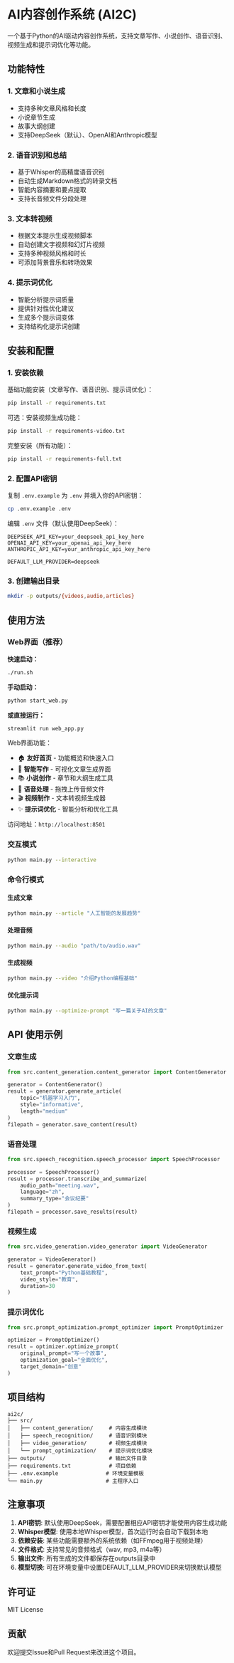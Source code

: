 # AI内容创作系统 (AI2C)

一个基于Python的AI驱动内容创作系统，支持文章写作、小说创作、语音识别、视频生成和提示词优化等功能。

## 功能特性

### 1. 文章和小说生成
- 支持多种文章风格和长度
- 小说章节生成
- 故事大纲创建
- 支持DeepSeek（默认）、OpenAI和Anthropic模型

### 2. 语音识别和总结
- 基于Whisper的高精度语音识别
- 自动生成Markdown格式的转录文档
- 智能内容摘要和要点提取
- 支持长音频文件分段处理

### 3. 文本转视频
- 根据文本提示生成视频脚本
- 自动创建文字视频和幻灯片视频
- 支持多种视频风格和时长
- 可添加背景音乐和转场效果

### 4. 提示词优化
- 智能分析提示词质量
- 提供针对性优化建议
- 生成多个提示词变体
- 支持结构化提示词创建

## 安装和配置

### 1. 安装依赖

基础功能安装（文章写作、语音识别、提示词优化）：
```bash
pip install -r requirements.txt
```

可选：安装视频生成功能：
```bash
pip install -r requirements-video.txt
```

完整安装（所有功能）：
```bash
pip install -r requirements-full.txt
```

### 2. 配置API密钥
复制 `.env.example` 为 `.env` 并填入你的API密钥：
```bash
cp .env.example .env
```

编辑 `.env` 文件（默认使用DeepSeek）：
```env
DEEPSEEK_API_KEY=your_deepseek_api_key_here
OPENAI_API_KEY=your_openai_api_key_here
ANTHROPIC_API_KEY=your_anthropic_api_key_here

DEFAULT_LLM_PROVIDER=deepseek
```

### 3. 创建输出目录
```bash
mkdir -p outputs/{videos,audio,articles}
```

## 使用方法

### Web界面（推荐）

**快速启动：**
```bash
./run.sh
```

**手动启动：**
```bash
python start_web.py
```

**或直接运行：**
```bash
streamlit run web_app.py
```

Web界面功能：
- 🏠 **友好首页** - 功能概览和快速入口
- 📝 **智能写作** - 可视化文章生成界面
- 📚 **小说创作** - 章节和大纲生成工具
- 🎤 **语音处理** - 拖拽上传音频文件
- 🎬 **视频制作** - 文本转视频生成器
- ✨ **提示词优化** - 智能分析和优化工具

访问地址：`http://localhost:8501`

### 交互模式
```bash
python main.py --interactive
```

### 命令行模式

#### 生成文章
```bash
python main.py --article "人工智能的发展趋势"
```

#### 处理音频
```bash
python main.py --audio "path/to/audio.wav"
```

#### 生成视频
```bash
python main.py --video "介绍Python编程基础"
```

#### 优化提示词
```bash
python main.py --optimize-prompt "写一篇关于AI的文章"
```

## API 使用示例

### 文章生成
```python
from src.content_generation.content_generator import ContentGenerator

generator = ContentGenerator()
result = generator.generate_article(
    topic="机器学习入门",
    style="informative",
    length="medium"
)
filepath = generator.save_content(result)
```

### 语音处理
```python
from src.speech_recognition.speech_processor import SpeechProcessor

processor = SpeechProcessor()
result = processor.transcribe_and_summarize(
    audio_path="meeting.wav",
    language="zh",
    summary_type="会议纪要"
)
filepath = processor.save_results(result)
```

### 视频生成
```python
from src.video_generation.video_generator import VideoGenerator

generator = VideoGenerator()
result = generator.generate_video_from_text(
    text_prompt="Python基础教程",
    video_style="教育",
    duration=30
)
```

### 提示词优化
```python
from src.prompt_optimization.prompt_optimizer import PromptOptimizer

optimizer = PromptOptimizer()
result = optimizer.optimize_prompt(
    original_prompt="写一个故事",
    optimization_goal="全面优化",
    target_domain="创意"
)
```

## 项目结构
```
ai2c/
├── src/
│   ├── content_generation/     # 内容生成模块
│   ├── speech_recognition/     # 语音识别模块
│   ├── video_generation/       # 视频生成模块
│   └── prompt_optimization/    # 提示词优化模块
├── outputs/                    # 输出文件目录
├── requirements.txt            # 项目依赖
├── .env.example               # 环境变量模板
└── main.py                    # 主程序入口
```

## 注意事项

1. **API密钥**: 默认使用DeepSeek，需要配置相应API密钥才能使用内容生成功能
2. **Whisper模型**: 使用本地Whisper模型，首次运行时会自动下载到本地
3. **依赖安装**: 某些功能需要额外的系统依赖（如FFmpeg用于视频处理）
4. **文件格式**: 支持常见的音频格式（wav, mp3, m4a等）
5. **输出文件**: 所有生成的文件都保存在outputs目录中
6. **模型切换**: 可在环境变量中设置DEFAULT_LLM_PROVIDER来切换默认模型

## 许可证

MIT License

## 贡献

欢迎提交Issue和Pull Request来改进这个项目。